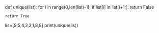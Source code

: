 def unique(list):
    for i in range(0,len(list)-1):
        if list[i] in list[i+1:]:
                return False

    return True

lis=[9,5,4,3,2,1,8,8]
print(unique(lis))
